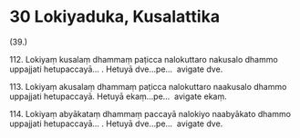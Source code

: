# 30 Lokiyaduka, Kusalattika

(39.)

112\. Lokiyaṃ kusalaṃ dhammaṃ paṭicca nalokuttaro nakusalo dhammo uppajjati hetupaccayā… . Hetuyā dve…pe…  avigate dve.

113\. Lokiyaṃ akusalaṃ dhammaṃ paṭicca nalokuttaro naakusalo dhammo uppajjati hetupaccayā. Hetuyā ekaṃ…pe…  avigate ekaṃ.

114\. Lokiyaṃ abyākataṃ dhammaṃ paccayā nalokiyo naabyākato dhammo uppajjati hetupaccayā… . Hetuyā dve…pe…  avigate dve.

